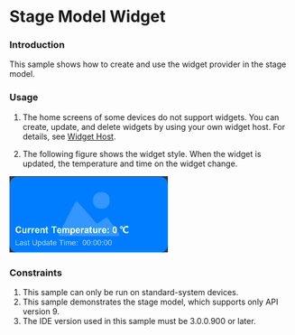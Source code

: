 # Stage Model Widget

### Introduction

This sample shows how to create and use the widget provider in the stage model.

### Usage

1. The home screens of some devices do not support widgets. You can create, update, and delete widgets by using your own widget host. For details, see [Widget Host](../FormLauncher/README.md).

2. The following figure shows the widget style. When the widget is updated, the temperature and time on the widget change.

![eTSFormExample](screenshots/eTSFormExample2.png)

### Constraints

1. This sample can only be run on standard-system devices.
2. This sample demonstrates the stage model, which supports only API version 9.
3. The IDE version used in this sample must be 3.0.0.900 or later.
